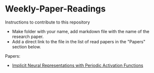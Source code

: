 # Weekly-Paper-Readings


Instructions to contribute to this repository 
* Make folder with your name, add markdown file with the name of the research paper.
* Add a direct link to the file in the list of read papers in the "Papers" section below.


Papers:

 * [Implicit Neural Representations with Periodic Activation Functions](https://github.com/dsciitism/Weekly-Paper-Readings/blob/master/amansinha/Implicit%20Neural%20Representations%20with%20Periodic%20Activation%20Functions.md)
